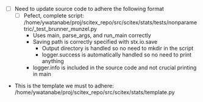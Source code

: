 <!-- ---
!-- Timestamp: 2025-10-01 19:00:59
!-- Author: ywatanabe
!-- File: /ssh:sp:/home/ywatanabe/proj/scitex_repo/src/scitex/stats/TODO.md
!-- --- -->


- [ ] Need to update source code to adhere the following format
  - [ ] Pefect, complete script: /home/ywatanabe/proj/scitex_repo/src/scitex/stats/tests/nonparametric/_test_brunner_munzel.py
    - Uses main, parse_args, and run_main correctly
    - Saving path is correctly specified with stx.io.save
      - Output directory is handled so no need to mkdir in the script
      - logger.success is automatically handled so no need to print anything
    - logger.info is included in the source code and not crucial printing in main

- This is the template we must to adhere: 
  /home/ywatanabe/proj/scitex_repo/src/scitex/stats/template.py 

<!-- EOF -->